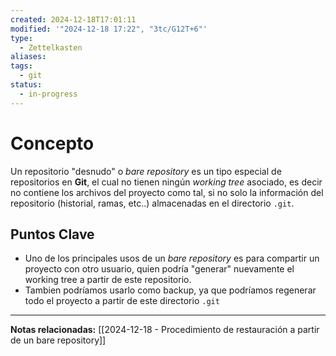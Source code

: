 ```yaml
---
created: 2024-12-18T17:01:11
modified: '"2024-12-18 17:22", "3tc/G12T+6"'
type:
  - Zettelkasten
aliases: 
tags:
  - git
status:
  - in-progress
---
```

# Concepto
Un repositorio "desnudo" o *bare repository* es un tipo especial de repositorios en **Git**, el cual no tienen ningún *working tree* asociado, es decir no contiene los archivos del proyecto como tal, si no solo la información del repositorio (historial, ramas, etc..) almacenadas en el directorio `.git`.

## Puntos Clave
- Uno de los principales usos de un *bare repository* es para compartir un proyecto con otro usuario, quien podría "generar" nuevamente el working tree a partir de este repositorio.
- Tambien podríamos usarlo como backup, ya que podríamos regenerar todo el proyecto a partir de este directorio `.git`


--- 
 **Notas relacionadas:**
 [[2024-12-18 - Procedimiento de restauración a partir de un bare repository]]
 
 